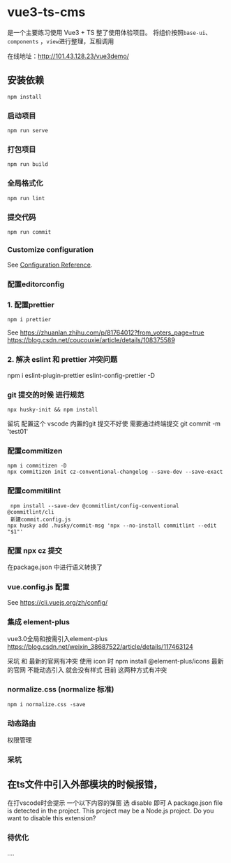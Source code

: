 # vue3-ts-cms
是一个主要练习使用 Vue3 + TS 整了使用体验项目。
将组价按照`base-ui`、`components` ，`view`进行整理，互相调用

在线地址：http://101.43.128.23/vue3demo/

## 安装依赖

```
npm install
```

### 启动项目

```
npm run serve
```

### 打包项目

```
npm run build
```

### 全局格式化

```
npm run lint
```
### 提交代码

```
npm run commit
```

### Customize configuration

See [Configuration Reference](https://cli.vuejs.org/config/).

### 配置editorconfig


### 1. 配置prettier

```
npm i prettier 
```
See https://zhuanlan.zhihu.com/p/81764012?from_voters_page=true
https://blog.csdn.net/coucouxie/article/details/108375589

### 2. 解决 eslint 和 prettier 冲突问题
npm i eslint-plugin-prettier eslint-config-prettier -D


### git 提交的时候 进行规范
```
npx husky-init && npm install
```
留坑 配置这个 vscode 内置的git 提交不好使
需要通过终端提交
git commit -m 'test01'

### 配置commitizen
```
npm i commitizen -D
npx commitizen init cz-conventional-changelog --save-dev --save-exact
```

### 配置commitilint
```
 npm install --save-dev @commitlint/config-conventional @commitlint/cli
 新建commit.config.js
npx husky add .husky/commit-msg 'npx --no-install commitlint --edit "$1"'
```

### 配置 npx cz 提交
在package.json 中进行语义转换了


### vue.config.js 配置
See https://cli.vuejs.org/zh/config/

### 集成 element-plus
vue3.0全局和按需引入element-plus
https://blog.csdn.net/weixin_38687522/article/details/117463124

采坑 和 最新的官网有冲突
使用 icon 时 npm install @element-plus/icons
最新的官网 不能动态引入 就会没有样式
目前 这两种方式有冲突

### normalize.css (normalize 标准)
```
npm i normalize.css -save
```

### 动态路由
权限管理

### 采坑
## 在ts文件中引入外部模块的时候报错，
在打vscode时会提示 一个以下内容的弹窗 选 disable 即可
A package.json file is detected in the project. This project may be a Node.js project. Do you want to disable this extension?

### 待优化
....
